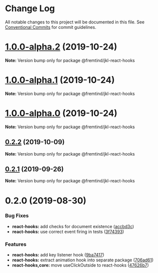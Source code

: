 # Change Log

All notable changes to this project will be documented in this file.
See [Conventional Commits](https://conventionalcommits.org) for commit guidelines.

# [1.0.0-alpha.2](https://github.com/fremtind/jokul/compare/@fremtind/jkl-react-hooks@1.0.0-alpha.1...@fremtind/jkl-react-hooks@1.0.0-alpha.2) (2019-10-24)

**Note:** Version bump only for package @fremtind/jkl-react-hooks





# [1.0.0-alpha.1](https://github.com/fremtind/jokul/compare/@fremtind/jkl-react-hooks@1.0.0-alpha.0...@fremtind/jkl-react-hooks@1.0.0-alpha.1) (2019-10-24)

**Note:** Version bump only for package @fremtind/jkl-react-hooks





# [1.0.0-alpha.0](https://github.com/fremtind/jokul/compare/@fremtind/jkl-react-hooks@0.2.2...@fremtind/jkl-react-hooks@1.0.0-alpha.0) (2019-10-24)

**Note:** Version bump only for package @fremtind/jkl-react-hooks





## [0.2.2](https://github.com/fremtind/jokul/compare/@fremtind/jkl-react-hooks@0.2.1...@fremtind/jkl-react-hooks@0.2.2) (2019-10-09)

**Note:** Version bump only for package @fremtind/jkl-react-hooks





## [0.2.1](https://github.com/fremtind/jokul/compare/@fremtind/jkl-react-hooks@0.2.0...@fremtind/jkl-react-hooks@0.2.1) (2019-09-26)

**Note:** Version bump only for package @fremtind/jkl-react-hooks





# 0.2.0 (2019-08-30)


### Bug Fixes

* **react-hooks:** add checks for document existence ([accbd3c](https://github.com/fremtind/jokul/commit/accbd3c))
* **react-hooks:** use correct event firing in tests ([3f74393](https://github.com/fremtind/jokul/commit/3f74393))


### Features

* **react-hooks:** add key listener hook ([9ba7417](https://github.com/fremtind/jokul/commit/9ba7417))
* **react-hooks:** extract animation hook into separate package ([706ad61](https://github.com/fremtind/jokul/commit/706ad61))
* **react-hooks,core:** move useClickOutside to react-hooks ([47626b7](https://github.com/fremtind/jokul/commit/47626b7))
